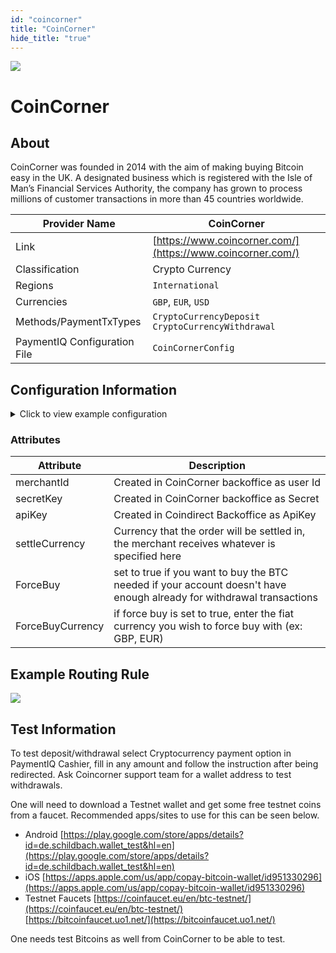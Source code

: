 ```yaml
--- 
id: "coincorner" 
title: "CoinCorner"
hide_title: "true"
---
```

 
![](/img/providers/logos/coincorner.png)

# CoinCorner

## About
CoinCorner was founded in 2014 with the aim of making buying Bitcoin easy in the UK. A
designated business which is registered with the Isle of Man’s Financial Services Authority,
the company has grown to process millions of customer transactions in more than 45
countries worldwide.

| Provider Name                | CoinCorner                                                 |
|------------------------------|------------------------------------------------------------|
| Link                         | [https://www.coincorner.com/](https://www.coincorner.com/) |
| Classification               | Crypto Currency                                            |
| Regions                      | `International`                                            |
| Currencies                   | `GBP`, `EUR`, `USD`                                        |
| Methods/PaymentTxTypes       | `CryptoCurrencyDeposit` <br/> `CryptoCurrencyWithdrawal`   |
| PaymentIQ Configuration File | `CoinCornerConfig`                                         |

## Configuration Information

<details>
<summary>Click to view example configuration</summary>
<br/>

```xml
<com.devcode.paymentiq.integration.coincorner.CoinCornerConfig>
  <enabled>true</enabled>
  <accounts>
    <entry>
     <string>default</string>
     <account>
        <merchantId>???</merchantId> 
        <secretKey>???</secretKey>  
        <apiKey>???</apiKey> 
        <supportedCurrencies>EUR|USD|GBP</supportedCurrencies>
     </account>
    </entry>
  </accounts>
  <testMode>true</testMode>
  <settleCurrency>EUR</settleCurrency>
  <ForceBuy>false</ForceBuy>
  <ForceBuyCurrency>EUR</ForceBuyCurrency>
</com.devcode.paymentiq.integration.coincorner.CoinCornerConfig>
```
</details>

### Attributes

| Attribute        | Description                                                                                                           |
|------------------|-----------------------------------------------------------------------------------------------------------------------|
| merchantId       | Created in CoinCorner backoffice as user Id                                                                           |
| secretKey        | Created in CoinCorner backoffice as Secret                                                                            |
| apiKey           | Created in Coindirect Backoffice as ApiKey                                                                            |
| settleCurrency   | Currency that the order will be settled in, the merchant receives whatever is specified here                          |
| ForceBuy         | set to true if you want to buy the BTC needed if your account doesn't have enough already for withdrawal transactions |
| ForceBuyCurrency | if force buy is set to true, enter the fiat currency you wish to force buy with (ex: GBP, EUR)                        |


## Example Routing Rule
![](/img/providers/routing/coincorner.png)

## Test Information
To test deposit/withdrawal select Cryptocurrency payment option in PaymentIQ Cashier, 
fill in any amount and follow the instruction after being redirected. Ask Coincorner support team for a wallet address
to test withdrawals.

One  will need to download a Testnet wallet and get some free testnet coins from a faucet. Recommended apps/sites to use for this can be seen below.

   - Android
        [https://play.google.com/store/apps/details?id=de.schildbach.wallet_test&hl=en](https://play.google.com/store/apps/details?id=de.schildbach.wallet_test&hl=en) 
   - iOS
        [https://apps.apple.com/us/app/copay-bitcoin-wallet/id951330296](https://apps.apple.com/us/app/copay-bitcoin-wallet/id951330296) 
   - Testnet Faucets
        [https://coinfaucet.eu/en/btc-testnet/](https://coinfaucet.eu/en/btc-testnet/) <br/>
        [https://bitcoinfaucet.uo1.net/](https://bitcoinfaucet.uo1.net/)
        
One needs test Bitcoins as well from CoinCorner to be able to test.

